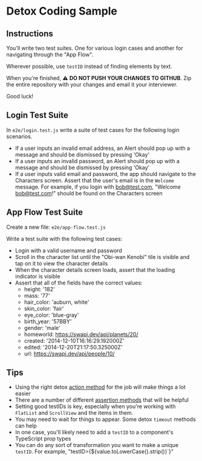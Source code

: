 # Detox Coding Sample

## Instructions

You'll write two test suites. One for various login cases and another for navigating through the "App Flow".

Wherever possible, use `testID` instead of finding elements by text.

When you're finished, :warning: **DO NOT PUSH YOUR CHANGES TO GITHUB**. Zip the entire repository with your changes and email it your interviewer.

Good luck!

## Login Test Suite

In `e2e/login.test.js` write a suite of test cases for the following login scenarios.

- If a user inputs an invalid email address, an Alert should pop up with a message and should be dismissed by pressing 'Okay'
- If a user inputs an invalid password, an Alert should pop up with a message and should be dismissed by pressing 'Okay'
- If a user inputs valid email and password, the app should navigate to the Characters screen. Assert that the user's email is in the `Welcome` message. For example, if you login with bob@test.com, "Welcome bob@test.com!" should be found on the Characters screen

## App Flow Test Suite

Create a new file: `e2e/app-flow.test.js`

Write a test suite with the following test cases:

- Login with a valid username and password
- Scroll in the character list until the "Obi-wan Kenobi" tile is visible and tap on it to view the character details
- When the character details screen loads, assert that the loading indicator is visible
- Assert that all of the fields have the correct values:
  - height: '182'
  - mass: '77'
  - hair_color: 'auburn, white'
  - skin_color: 'fair'
  - eye_color: 'blue-gray'
  - birth_year: '57BBY'
  - gender: 'male'
  - homeworld: https://swapi.dev/api/planets/20/
  - created: '2014-12-10T16:16:29.192000Z'
  - edited: '2014-12-20T21:17:50.325000Z'
  - url: https://swapi.dev/api/people/10/

## Tips

- Using the right detox [action method](https://wix.github.io/Detox/docs/api/actions/#methods) for the job will make things a lot easier
- There are a number of different [assertion methods](https://wix.github.io/Detox/docs/api/expect#methods) that will be helpful
- Setting good testIDs is key, especially when you're working with `FlatList` and `ScrollView` and the items in them.
- You may need to wait for things to appear. Some detox `timeout` methods can help
- In one case, you'll likely need to add a `testID` to a component's TypeScript prop types
- You can do any sort of transformation you want to make a unique `testID`.
  For example, "testID={${value.toLowerCase().strip()}`}"
